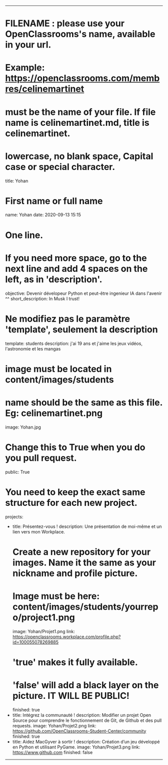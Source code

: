 ---

# FILENAME : please use your OpenClassrooms's name, available in your url.
# Example: https://openclassrooms.com/membres/celinemartinet
# must be the name of your file. If file name is celinemartinet.md, title is celinemartinet.
# lowercase, no blank space, Capital case or special character.
title: Yohan

# First name or full name
name: Yohan
date: 2020-09-13 15:15

# One line.
# If you need more space, go to the next line and add 4 spaces on the left, as in 'description'.
objective: Devenir dévelopeur Python et peut-être ingenieur IA dans l'avenir ^^
short_description: In Musk I trust!

# Ne modifiez pas le paramètre 'template', seulement la description
template: students
description:
    j'ai 19 ans et j'aime les jeux vidéos, l'astronomie et les mangas
    

# image must be located in content/images/students
# name should be the same as this file. Eg: celinemartinet.png
image: Yohan.jpg

# Change this to True when you do you pull request.
public: True

# You need to keep the exact same structure for each new project.
projects:
  - title: Présentez-vous !
    description: Une présentation de moi-même et un lien vers mon Workplace.
    # Create a new repository for your images. Name it the same as your nickname and profile picture.
    # Image must be here: content/images/students/yourrepo/project1.png
    image: Yohan/Projet1.png
    link: https://openclassrooms.workplace.com/profile.php?id=100055078269885
    # 'true' makes it fully available.
    # 'false' will add a black layer on the picture. IT WILL BE PUBLIC!
    finished: true
  - title: Intégrez la communauté !
    description: Modifier un projet Open Source pour comprendre le fonctionnement de Git, de Github et des pull requests. 
    image: Yohan/Projet2.png
    link: https://github.com/OpenClassrooms-Student-Center/community
    finished: true
  - title: Aidez MacGyver à sortir !
    description: Création d’un jeu développé en Python et utilisant PyGame.
    image: Yohan/Projet3.png
    link: https://www.github.com
    finished: false
---